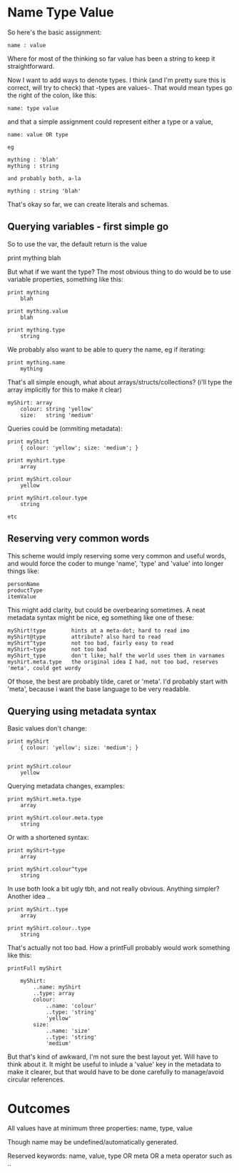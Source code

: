 
Name Type Value
===============

So here's the basic assignment:

	name : value

Where for most of the thinking so far value has been a string to keep it straightforward.

Now I want to add ways to denote types.
I think (and I'm pretty sure this is correct, will try to check) that -types are values-.
That would mean types go the right of the colon, like this:


	name: type value

and that a simple assignment could represent either a type or a value,

	name: value OR type

	eg

	mything : 'blah'
	mything : string

	and probably both, a-la

	mything : string 'blah'

That's okay so far, we can create literals and schemas.



Querying variables - first simple go
------------------------------------

So to use the var, the default return is the value

print mything
	blah

But what if we want the type?
The most obvious thing to do would be to use variable properties, something like this:

	print mything
		blah

	print mything.value
		blah

	print mything.type
		string

We probably also want to be able to query the name, eg if iterating:

	print mything.name
		mything


That's all simple enough, what about arrays/structs/collections?
(i'll type the array implicitly for this to make it clear)

	myShirt: array
		colour: string 'yellow'
		size:	string 'medium'

Queries could be (ommiting metadata):

	print myShirt
		{ colour: 'yellow'; size: 'medium'; }

	print myshirt.type
		array

	print myShirt.colour
		yellow

	print myShirt.colour.type
		string

	etc


Reserving very common words
---------------------------

This scheme would imply reserving some very common and useful words, and would force the coder to munge 'name', 'type' and 'value' into longer things like:

	personName
	productType
	itemValue

This might add clarity, but could be overbearing sometimes.
A neat metadata syntax might be nice, eg something like one of these:

	myShirt!type 		hints at a meta-dot; hard to read imo
	myShirt@type		attribute? also hard to read
	myShirt^type		not too bad, fairly easy to read
	myShirt~type		not too bad
	myShirt_type		don't like; half the world uses them in varnames
	myshirt.meta.type	the original idea I had, not too bad, reserves 'meta', could get wordy

Of those, the best are probably tilde, caret or 'meta'.
I'd probably start with 'meta', because i want the base language to be very readable.


Querying using metadata syntax
------------------------------

Basic values don't change:

	print myShirt
		{ colour: 'yellow'; size: 'medium'; }


	print myShirt.colour
		yellow

Querying metadata changes, examples:

	print myShirt.meta.type
		array

	print myShirt.colour.meta.type
		string

Or with a shortened syntax:

	print myShirt~type
		array

	print myShirt.colour^type
		string

In use both look a bit ugly tbh, and not really obvious.
Anything simpler?
Another idea ..

	print myShirt..type
		array

	print myShirt.colour..type
		string

That's actually not too bad.
How a printFull probably would work something like this:

	printFull myShirt

		myShirt:
			..name: myShirt
			..type: array
			colour:
				..name: 'colour'
				..type: 'string'
				'yellow'
			size:
				..name: 'size'
				..type: 'string'
				'medium'

But that's kind of awkward, I'm not sure the best layout yet.
Will have to think about it.
It might be useful to inlude a 'value' key in the metadata to make it clearer, but that would have to be done carefully to manage/avoid circular references.


Outcomes
========

All values have at minimum three properties:
	name, type, value

Though name may be undefined/automatically generated.

Reserved keywords:
	name, value, type
	OR
	meta
	OR
	a meta operator such as ..


